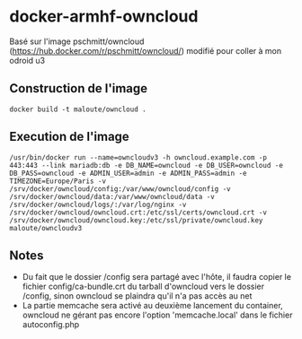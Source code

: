 # docker-armhf-owncloud
Basé sur l'image pschmitt/owncloud (https://hub.docker.com/r/pschmitt/owncloud/) modifié pour coller à mon odroid u3
## Construction de l'image
```
docker build -t maloute/owncloud .
```

## Execution de l'image
```
/usr/bin/docker run --name=owncloudv3 -h owncloud.example.com -p 443:443 --link mariadb:db -e DB_NAME=owncloud -e DB_USER=owncloud -e DB_PASS=owncloud -e ADMIN_USER=admin -e ADMIN_PASS=admin -e TIMEZONE=Europe/Paris -v /srv/docker/owncloud/config:/var/www/owncloud/config -v /srv/docker/owncloud/data:/var/www/owncloud/data -v /srv/docker/owncloud/logs/:/var/log/nginx -v /srv/docker/owncloud/owncloud.crt:/etc/ssl/certs/owncloud.crt -v /srv/docker/owncloud/owncloud.key:/etc/ssl/private/owncloud.key maloute/owncloudv3
```
## Notes
- Du fait que le dossier /config sera partagé avec l'hôte, il faudra copier le fichier config/ca-bundle.crt du tarball d'owncloud vers le dossier /config, sinon owncloud se plaindra qu'il n'a pas accès au net
- La partie memcache sera activé au deuxième lancement du container, owncloud ne gérant pas encore l'option 'memcache.local' dans le fichier autoconfig.php
